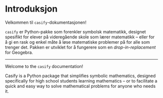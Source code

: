 # Introduksjon

Velkommen til `casify`-dokumentasjonen!

`casify` er Python-pakke som forenkler symbolsk matematikk, designet spesifikt for elever på videregående skole som lærer matematikk – eller for å gi en rask og enkel måte å løse matematiske problemer på for alle som trenger det. Pakken er utviklet for å fungerere som en *drop-in-replacement* for Geogebra. 

---

Welcome to the `casify` documentation!

Casify is a Python package that simplifies symbolic mathematics, designed specifically for high school students learning mathematics – or to facilitate a quick and easy way to solve mathematical problems for anyone who needs it.

